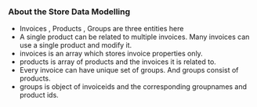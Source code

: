 ### About the Store Data Modelling
* Invoices , Products , Groups are three entities here
* A single product can be related to multiple invoices. Many invoices can use a single product and modify it.
* invoices is an array which stores invoice properties only.
* products is array of products and the invoices it is related to.
* Every invoice can have unique set of groups. And groups consist of products.
* groups is object of invoiceids and the corresponding groupnames and product ids.